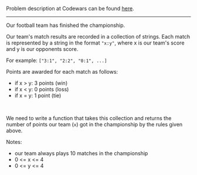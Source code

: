 Problem description at Codewars can be found
[here](https://www.codewars.com/kata/5bb904724c47249b10000131/train/python).

-------------

Our football team has finished the championship.
<br>

Our team's match results are recorded in a collection of strings. Each match is represented by a
string in the format `"x:y"`, where x is our team's score and y is our opponents score.
<br>

For example: `["3:1", "2:2", "0:1", ...]`
<br>

Points are awarded for each match as follows:

* if x > y: 3 points (win)
* if x < y: 0 points (loss)
* if x = y: 1 point (tie)
<br>

We need to write a function that takes this collection and returns the number of points our team
(`x`) got in the championship by the rules given above.
<br>

Notes:

* our team always plays 10 matches in the championship
* 0 <= x <= 4
* 0 <= y <= 4

